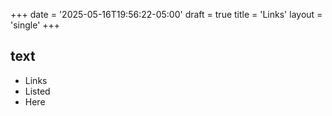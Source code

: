 +++
date = '2025-05-16T19:56:22-05:00'
draft = true
title = 'Links'
layout = 'single'
+++

## text

- Links
- Listed 
- Here
